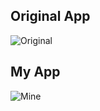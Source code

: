 
## Original App
![Original](https://github.com/user-attachments/assets/69725303-14bf-4d44-8aae-cb545caea477)

## My App
![Mine](https://github.com/user-attachments/assets/a4a95ff2-44db-4b3e-a71e-3c29c15835ca)
